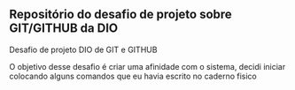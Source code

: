 ## Repositório do desafio de projeto sobre GIT/GITHUB da DIO

Desafio de projeto DIO de GIT e GITHUB

O objetivo desse desafio é criar uma afinidade com o sistema, decidi iniciar colocando alguns comandos que eu havia escrito no caderno fisico 
